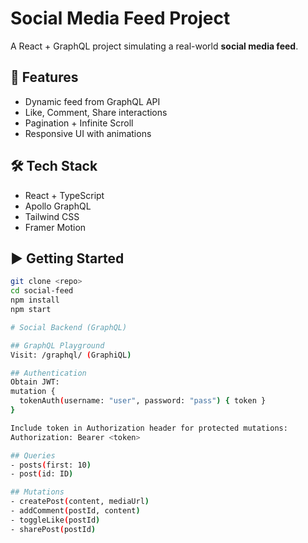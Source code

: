 # Social Media Feed Project

A React + GraphQL project simulating a real-world **social media feed**.

## 🚀 Features
- Dynamic feed from GraphQL API
- Like, Comment, Share interactions
- Pagination + Infinite Scroll
- Responsive UI with animations

## 🛠️ Tech Stack
- React + TypeScript
- Apollo GraphQL
- Tailwind CSS
- Framer Motion

## ▶️ Getting Started
```bash
git clone <repo>
cd social-feed
npm install
npm start

# Social Backend (GraphQL)

## GraphQL Playground
Visit: /graphql/ (GraphiQL)

## Authentication
Obtain JWT:
mutation {
  tokenAuth(username: "user", password: "pass") { token }
}

Include token in Authorization header for protected mutations:
Authorization: Bearer <token>

## Queries
- posts(first: 10)
- post(id: ID)

## Mutations
- createPost(content, mediaUrl)
- addComment(postId, content)
- toggleLike(postId)
- sharePost(postId)
